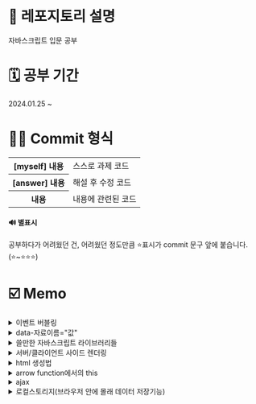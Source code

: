 # 📢 레포지토리 설명
자바스크립트 입문 공부

# 🗓️ 공부 기간
2024.01.25 ~ 

# 👩‍💻 Commit 형식
<table>
  <tr>
    <th>[myself] 내용</th>
    <td>스스로 과제 코드</td>
  </tr>
  <tr>
    <th>[answer] 내용</th>
    <td>해설 후 수정 코드</td>
  </tr>
  <tr>
    <th>내용</th>
    <td>내용에 관련된 코드</td>
  </tr>
</table>

#### 🔊 별표시 
공부하다가 어려웠던 건, 어려웠던 정도만큼 ⭐표시가 commit 문구 앞에 붙습니다. (⭐~⭐⭐⭐)

# ☑️ Memo
<details>
<summary>이벤트 버블링</summary>
<br/>

자바스크립트에서 이벤트 버블링은 항상 일어납니다.
```
<div class="black-bg">  <!-- 이거도 클릭한거임 -->
  <div class="white-bg">  <!-- 이거도 클릭한거임 -->
    <h4>로그인하세요</h4>  <!-- 이거 클릭하면 -->
  </div>
</div>
```

#### ✔️ 유용한 이벤트 관련 함수들<br/>
e.target; // 유저가 실제로 클릭한 html요소를 알려줌<br/>
e.currentTarget; // 이벤트리스너가 달린곳을 알려줌(this; 사용과 똑같음)<br/>
e.preventDefault(); // 클릭이 되지 않은 것처럼 동작하게 해줌(폼에서 유용)<br/>
e.stopProgation(); // 상위요소로 가는 이벤트 버블링을 막아줌<br/>
</details>

<details>
  <summary>data-자료이름="값"</summary><br/>

  html태그에 몰래 정보를 숨기는 기능이다.
  ```
  <li class="tab-button" data-id="0">Products</li>

  // 숨겼던 자료 출력은 셀렉터.dataset.자료이름
  document.getElementsByClassName('tab-button')[0].dataset.id
  ```
</details>
<details>
<summary>쓸만한 자바스크립트 라이브러리들</summary><br/>
1. Swiper<br/>
- 캐러셀의 경우, 직접만들어도 되지만, 좀 이쁘게 또는 쉽게 여러기능을 만들고 쉽다면 Swiper 라이브러리를 써도 됨<br/><br/>
2. Chart.js<br/>
- 웹페이지에 차트를 만들고 싶으면 쓰면 됨<br/><br/>
3. Animate On Scroll<br/>
- 스크롤 내리면 요소가 서서히 등장하는 애니메이션을 만들고 싶을 때 쓰면 됨<br/><br/>
4. EmailJS<br/>
- 원래 이메일 전송은 서버가 해야하지만, Gmail이런거 서버를 잠깐 빌리면 자바스크립트만으로 이메일 전송 가능<br/>
- user가 내 이메일 계정으로 이메일 전송도 가능하고, 내 이메일 계정으로 남에게 이메일 전송도 가능함<br/>
<br/>
5. Lodash<br/>
- array, object, 문자, 숫자 자료를 다루기 편해지는 기본함수들 제공
<br/><br/>
6. React/Vue<br/>
- 페이지가 너무 많아서 UI재활용이 자주 필요한 사이트나, 모바일 앱처럼 페이지 이동 없이 동작하는 Single Page Application을 만들 때 유용한 자바스크립트 라이브러리<br/>
<br/>
7. Fullpage.js<br/>
- 웹페이지를 ppt처럼 만들어줌(하지만 이런 UI는 유행이 지남) <br/>
</details>

<details>
  <summary>서버/클라이언트 사이드 렌더링</summary>
  <br/>
  서버에서 html파일을 user에게 보낼 때, 방법이 두가지가 있습니다.<br/>
  1. SSR: html파일을 이미 서버에서 다 완성해서 보냄, 서버가 쫌 귀찮음<br/>
  2. CSR: 서버에서 클라이언트에게 '텅 빈 html파일 + 데이터'를 보냄 --> html을 완성시키는 걸 js에게 시킴 --> user의 브라우저에서 일하는 js는 이리저리 일해서 html파일을 채우게 됨<br/>
</details>

<details>
  <summary>html 생성법</summary><br/>
  방법1은 코드가 너무 길고 복잡하기 때문에, 특별한 이유가 없으면 2번 방법을 씁니다(1번이 아주 미세하게 빠르게 동작함). <br/><br/>
  방법1)<br/>

  ```
    let a = document.createElement('p'); 
    a.innerHTML = '안녕'; 
    document.querySelector('#test').appendChild(a); 
  ```

  방법2)<br/>

  ```
    let a = '<p>안녕</p>';
    document.querySelector('#test').insertAdjacentHTML('beforeend', a);
  ```
</details>

<details>
  <summary>arrow function에서의 this</summary>
  <br/>
  - arrow function안에서 this를 사용하면, 바깥에 있던 this를 그대로 가져다씀<br/>
  - 반면, function안에서 this를 사용하면, this가 알맞게 재정의됨<br/>
  
</details>

<details>
<summary>ajax</summary>
<br/>
✔️ API 문서<br/>
서버 개발자들은 가끔 API문서를 작성합니다. 이 경로(url)로 GET요청하면, 이런 데이터 보내준다는 설명들이 적혀있는게 API 문서입니다.
이런거보고 여러분들이 서버랑 통신하면 됩니다.<br/><br/>

✔️ ajax란?<br/>
서버에 GET/POST 요청을 할 때 새로고침 없이 데이터를 주고받을 수 있게 도와주는 간단한 브라우저 기능을 AJAX라고 합니다.
AJAX를 사용하면, 새로고침 없이도 쇼핑몰 상품을 더 가져올 수 있고, 새로고침 없이도 댓글을 서버로 전송할 수도 있고..그렇습니다. (근데 요새는 다 Axios쓴다고 함)
<br/>

✔️ 제이쿼리로 get요청<br/>
```
$.get('https://codingapple1.github.io/hello.txt213')
  .done(function(data) {
    console.log(data); // 성공 시
  })
  .fail(function() {
    console.log('실패함'); // ajax 실패시 특정 코드 실행하고 싶으면
  })
```

✔️ fetch<br/>
```
fetch('https://codingapple1.github.io/price.json')
  .then(res => res.json())
  .then(function(data){
    console.log(data)
  })
  .catch(function(error){
    console.log('실패함')
  });
```
생자바스크립트의 경우에는 fetch같은 걸 사용해서 AJAX요청이 가능합니다. fetch함수는 Edge 브라우저 이상에서만 동작합니다. 제이쿼리를 썼을때보다 코드 한줄이 더 필요한데, 그 이유는 제이쿼리를 썼을때는 알아서 object데이터를 JSON으로 바꿔서 전송해줬는데, 생자바스크립트의 경우 그렇기 않기 때문입니다. 
<br/>
jQuery의 $.get() 이런 건, JSON으로 자료가 도착하면 알아서 array/object자료로 바꿔줍니다. 그러나, 기본함수 fetch()같은 건, JSON으로 자료가 도착하면 알아서 array/object 자료로 바꿔주지 않습니다. 그래서 fetch()로 가져온 결과를 array/object로 바꾸고 싶으면 res.json()이런 코드 한 줄 추가하면 됩니다. 그게 귀찮으면 jQuery나 axios이런 라이브러리 설치하면 ajax가 약간 더 간편해집니다.
</details>

<details>
<summary>로컬스토리지(브라우저 안에 몰래 데이터 저장기능)</summary><br/>
- 데이터를 반영구적으로 저장할 수 있는 방법(브라우저 안의 저장공간 이용)<br/>
- 저장공간 위치: 개발자도구 --> Application --> 
</details>
